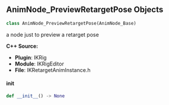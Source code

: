 ## AnimNode_PreviewRetargetPose Objects

```python
class AnimNode_PreviewRetargetPose(AnimNode_Base)
```

a node just to preview a retarget pose

**C++ Source:**

- **Plugin**: IKRig
- **Module**: IKRigEditor
- **File**: IKRetargetAnimInstance.h

<a id="unreal.AnimNode_PreviewRetargetPose.__init__"></a>

#### __init__

```python
def __init__() -> None
```

<a id="unreal.SunPositionData"></a>